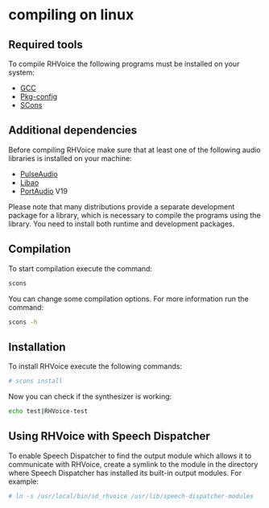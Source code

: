 # compiling on linux

## Required tools

To compile RHVoice the following programs must be installed on your system:

* [GCC](https://gcc.gnu.org)
* [Pkg-config](http://www.freedesktop.org/wiki/Software/pkg-config/)
* [SCons](http://www.scons.org)

## Additional dependencies

Before compiling RHVoice make sure that at least one of the following
audio libraries is installed on your machine:

* [PulseAudio](http://www.freedesktop.org/wiki/Software/PulseAudio/)
* [Libao](https://www.xiph.org/ao/)
* [PortAudio](http://www.portaudio.com) V19

Please note that many distributions provide a separate development package
for a library, which is necessary to compile the programs using the
library. You need to install both runtime and development packages.

## Compilation

To start compilation execute the command:

```bash
scons
```

You can change some compilation options. For more information run the command:

```bash
scons -h
```

## Installation

To install RHVoice execute the following commands:

```bash
# scons install
```

Now you can check if the synthesizer is working:

```bash
echo test|RHVoice-test
```

## Using RHVoice with Speech Dispatcher

To enable Speech Dispatcher to find the output module which allows it to
communicate with RHVoice, create a symlink
to the module in the directory where Speech Dispatcher has installed its
built-in output modules.
For example:

```bash
# ln -s /usr/local/bin/sd_rhvoice /usr/lib/speech-dispatcher-modules
```
